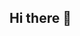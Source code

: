 ## Hi there 👋

<!--
**skybluecookie/skybluecookie** is a ✨ _special_ ✨ repository because its `README.md` (this file) appears on your GitHub profile.

Here are some ideas to get you started:

- 🔭 I’m currently working on JBNU
- 🌱 I’m currently learning Biomedical Engineering
- 👯 I’m looking to collaborate on Machine Learning
- 🤔 I’m looking for help with 
- 💬 Ask me about ...
- 📫 How to reach me: ...
- 😄 Pronouns: ...
- ⚡ Fun fact: ...
-->
